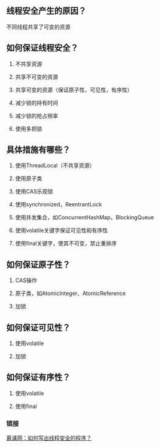 ## 线程安全产生的原因？

不同线程共享了可变的资源

## 如何保证线程安全？

1. 不共享资源

2. 共享不可变的资源

3. 共享可变的资源（保证原子性，可见性，有序性）

4. 减少锁的持有时间

5. 减少锁的抢占频率

6. 使用多把锁


## 具体措施有哪些？

1. 使用ThreadLocal（不共享资源）

2. 使用原子类

3. 使用CAS乐观锁

4. 使用synchronized，ReentrantLock

5. 使用并发集合，如ConcurrentHashMap，BlockingQueue

6. 使用volatile关键字保证可见性和有序性

7. 使用final关键字，使其不可变，禁止重排序


## 如何保证原子性？

1. CAS操作

2. 原子类，如AtomicInteger、AtomicReference

3. 加锁


## 如何保证可见性？

1. 使用volatile

2. 加锁


## 如何保证有序性？

1. 使用volatile

2. 使用final


### 链接
[慕课网：如何写出线程安全的程序？](https://coding.imooc.com/lesson/317.html#mid=22295)

